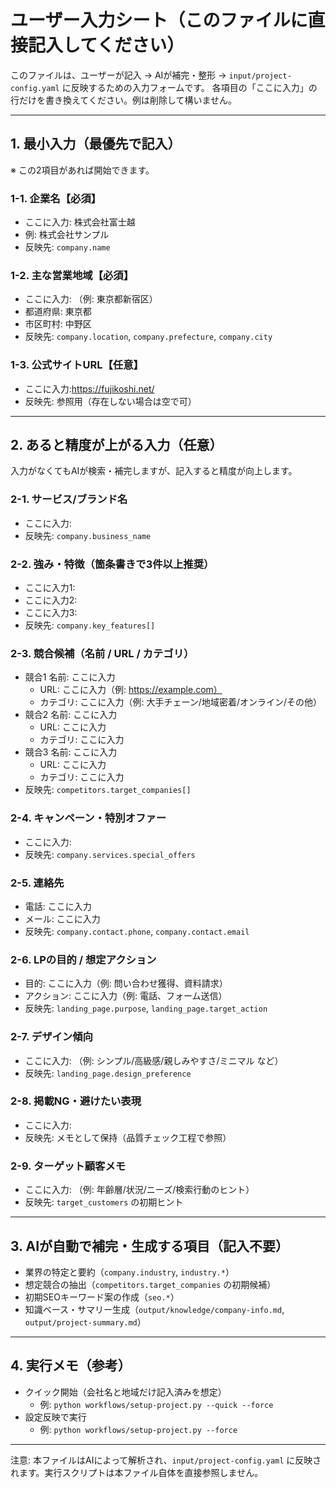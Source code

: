 # ユーザー入力シート（このファイルに直接記入してください）

このファイルは、ユーザーが記入 → AIが補完・整形 → `input/project-config.yaml` に反映するための入力フォームです。
各項目の「ここに入力」の行だけを書き換えてください。例は削除して構いません。

---

## 1. 最小入力（最優先で記入）
※ この2項目があれば開始できます。

### 1-1. 企業名【必須】
- ここに入力: 株式会社富士越
- 例: 株式会社サンプル
- 反映先: `company.name`

### 1-2. 主な営業地域【必須】
- ここに入力: （例: 東京都新宿区）
- 都道府県: 東京都
- 市区町村: 中野区
- 反映先: `company.location`, `company.prefecture`, `company.city`

### 1-3. 公式サイトURL【任意】
- ここに入力:https://fujikoshi.net/
- 反映先: 参照用（存在しない場合は空で可）

---

## 2. あると精度が上がる入力（任意）
入力がなくてもAIが検索・補完しますが、記入すると精度が向上します。

### 2-1. サービス/ブランド名
- ここに入力: 
- 反映先: `company.business_name`

### 2-2. 強み・特徴（箇条書きで3件以上推奨）
- ここに入力1: 
- ここに入力2: 
- ここに入力3: 
- 反映先: `company.key_features[]`

### 2-3. 競合候補（名前 / URL / カテゴリ）
- 競合1 名前: ここに入力
  - URL: ここに入力（例: https://example.com）
  - カテゴリ: ここに入力（例: 大手チェーン/地域密着/オンライン/その他）
- 競合2 名前: ここに入力
  - URL: ここに入力
  - カテゴリ: ここに入力
- 競合3 名前: ここに入力
  - URL: ここに入力
  - カテゴリ: ここに入力
- 反映先: `competitors.target_companies[]`

### 2-4. キャンペーン・特別オファー
- ここに入力: 
- 反映先: `company.services.special_offers`

### 2-5. 連絡先
- 電話: ここに入力
- メール: ここに入力
- 反映先: `company.contact.phone`, `company.contact.email`

### 2-6. LPの目的 / 想定アクション
- 目的: ここに入力（例: 問い合わせ獲得、資料請求）
- アクション: ここに入力（例: 電話、フォーム送信）
- 反映先: `landing_page.purpose`, `landing_page.target_action`

### 2-7. デザイン傾向
- ここに入力: （例: シンプル/高級感/親しみやすさ/ミニマル など）
- 反映先: `landing_page.design_preference`

### 2-8. 掲載NG・避けたい表現
- ここに入力: 
- 反映先: メモとして保持（品質チェック工程で参照）

### 2-9. ターゲット顧客メモ
- ここに入力: （例: 年齢層/状況/ニーズ/検索行動のヒント）
- 反映先: `target_customers` の初期ヒント

---

## 3. AIが自動で補完・生成する項目（記入不要）
- 業界の特定と要約（`company.industry`, `industry.*`）
- 想定競合の抽出（`competitors.target_companies` の初期候補）
- 初期SEOキーワード案の作成（`seo.*`）
- 知識ベース・サマリー生成（`output/knowledge/company-info.md`, `output/project-summary.md`）

---

## 4. 実行メモ（参考）
- クイック開始（会社名と地域だけ記入済みを想定）
  - 例: `python workflows/setup-project.py --quick --force`
- 設定反映で実行
  - 例: `python workflows/setup-project.py --force`

---
注意: 本ファイルはAIによって解析され、`input/project-config.yaml` に反映されます。実行スクリプトは本ファイル自体を直接参照しません。
